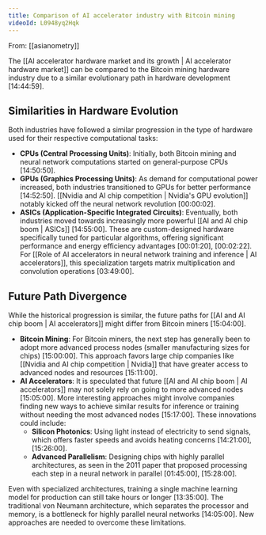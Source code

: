 ```yaml
---
title: Comparison of AI accelerator industry with Bitcoin mining
videoId: L0948yq2Hqk
---
```


From: [[asianometry]] <br/> 

The [[AI accelerator hardware market and its growth | AI accelerator hardware market]] can be compared to the Bitcoin mining hardware industry due to a similar evolutionary path in hardware development <a class="yt-timestamp" data-t="14:44:59">[14:44:59]</a>.

## Similarities in Hardware Evolution

Both industries have followed a similar progression in the type of hardware used for their respective computational tasks:
*   **CPUs (Central Processing Units)**: Initially, both Bitcoin mining and neural network computations started on general-purpose CPUs <a class="yt-timestamp" data-t="14:50:50">[14:50:50]</a>.
*   **GPUs (Graphics Processing Units)**: As demand for computational power increased, both industries transitioned to GPUs for better performance <a class="yt-timestamp" data-t="14:52:50">[14:52:50]</a>. [[Nvidia and AI chip competition | Nvidia's GPU evolution]] notably kicked off the neural network revolution <a class="yt-timestamp" data-t="00:00:02">[00:00:02]</a>.
*   **ASICs (Application-Specific Integrated Circuits)**: Eventually, both industries moved towards increasingly more powerful [[AI and AI chip boom | ASICs]] <a class="yt-timestamp" data-t="14:55:00">[14:55:00]</a>. These are custom-designed hardware specifically tuned for particular algorithms, offering significant performance and energy efficiency advantages <a class="yt-timestamp" data-t="00:01:20">[00:01:20]</a>, <a class="yt-timestamp" data-t="00:02:22">[00:02:22]</a>. For [[Role of AI accelerators in neural network training and inference | AI accelerators]], this specialization targets matrix multiplication and convolution operations <a class="yt-timestamp" data-t="03:49:00">[03:49:00]</a>.

## Future Path Divergence

While the historical progression is similar, the future paths for [[AI and AI chip boom | AI accelerators]] might differ from Bitcoin miners <a class="yt-timestamp" data-t="15:04:00">[15:04:00]</a>.
*   **Bitcoin Mining**: For Bitcoin miners, the next step has generally been to adopt more advanced process nodes (smaller manufacturing sizes for chips) <a class="yt-timestamp" data-t="15:00:00">[15:00:00]</a>. This approach favors large chip companies like [[Nvidia and AI chip competition | Nvidia]] that have greater access to advanced nodes and resources <a class="yt-timestamp" data-t="15:11:00">[15:11:00]</a>.
*   **AI Accelerators**: It is speculated that future [[AI and AI chip boom | AI accelerators]] may not solely rely on going to more advanced nodes <a class="yt-timestamp" data-t="15:05:00">[15:05:00]</a>. More interesting approaches might involve companies finding new ways to achieve similar results for inference or training without needing the most advanced nodes <a class="yt-timestamp" data-t="15:17:00">[15:17:00]</a>. These innovations could include:
    *   **Silicon Photonics**: Using light instead of electricity to send signals, which offers faster speeds and avoids heating concerns <a class="yt-timestamp" data-t="14:21:00">[14:21:00]</a>, <a class="yt-timestamp" data-t="15:26:00">[15:26:00]</a>.
    *   **Advanced Parallelism**: Designing chips with highly parallel architectures, as seen in the 2011 paper that proposed processing each step in a neural network in parallel <a class="yt-timestamp" data-t="01:45:00">[01:45:00]</a>, <a class="yt-timestamp" data-t="15:28:00">[15:28:00]</a>.

Even with specialized architectures, training a single machine learning model for production can still take hours or longer <a class="yt-timestamp" data-t="13:35:00">[13:35:00]</a>. The traditional von Neumann architecture, which separates the processor and memory, is a bottleneck for highly parallel neural networks <a class="yt-timestamp" data-t="14:05:00">[14:05:00]</a>. New approaches are needed to overcome these limitations.